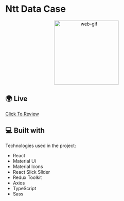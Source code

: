 # Ntt Data Case

<p align="center">
<img src="https://nttdata-solutions.com/tr/wp-content/themes/itelligence/img/nttdata-logo.svg" alt="web-gif" width="200"/>
  
</p>

## 🌍 Live

[Click To Review]()

## 💻 Built with

Technologies used in the project:

- React
- Material Ui
- Material Icons
- React Slick Slider
- Redux Toolkit
- Axios
- TypeScript
- Sass
